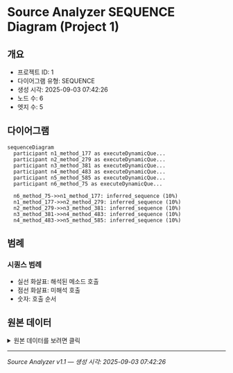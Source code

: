 # Source Analyzer SEQUENCE Diagram (Project 1)

## 개요
- 프로젝트 ID: 1
- 다이어그램 유형: SEQUENCE
- 생성 시각: 2025-09-03 07:42:26
- 노드 수: 6
- 엣지 수: 5

## 다이어그램

```mermaid
sequenceDiagram
  participant n1_method_177 as executeDynamicQue...
  participant n2_method_279 as executeDynamicQue...
  participant n3_method_381 as executeDynamicQue...
  participant n4_method_483 as executeDynamicQue...
  participant n5_method_585 as executeDynamicQue...
  participant n6_method_75 as executeDynamicQue...

  n6_method_75->>n1_method_177: inferred_sequence (10%)
  n1_method_177->>n2_method_279: inferred_sequence (10%)
  n2_method_279->>n3_method_381: inferred_sequence (10%)
  n3_method_381->>n4_method_483: inferred_sequence (10%)
  n4_method_483->>n5_method_585: inferred_sequence (10%)
```

## 범례

### 시퀀스 범례
- 실선 화살표: 해석된 메소드 호출
- 점선 화살표: 미해석 호출
- 숫자: 호출 순서

## 원본 데이터

<details>
<summary>원본 데이터를 보려면 클릭</summary>

노드 목록 (6)
```json
  method:75: executeDynamicQuery() (method)
  method:177: executeDynamicQuery() (method)
  method:279: executeDynamicQuery() (method)
  method:381: executeDynamicQuery() (method)
  method:483: executeDynamicQuery() (method)
  method:585: executeDynamicQuery() (method)
```

엣지 목록 (5)
```json
  method:75 -> method:177 (inferred_sequence)
  method:177 -> method:279 (inferred_sequence)
  method:279 -> method:381 (inferred_sequence)
  method:381 -> method:483 (inferred_sequence)
  method:483 -> method:585 (inferred_sequence)
```

</details>

---
*Source Analyzer v1.1 — 생성 시각: 2025-09-03 07:42:26*